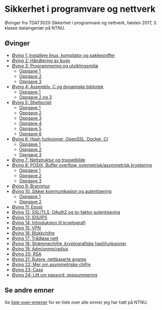 # Sikkerhet i programvare og nettverk
Øvinger fra TDAT3020 Sikkerhet i programvare og nettverk, høsten 2017, 3. klasse dataingeniør på NTNU.

## Øvinger
- [Øving 1: Installere linux, kompilator og pakkesniffer](Øving%2001)
- [Øving 2: Håndtering av bugs](Øving%2002)
- [Øving 3: Programmering og utviklingsmiljø](Øving%2003)
  - [Oppgave 1](Øving%2003/Oppgave%201)
  - [Oppgave 2](Øving%2003/Oppgave%202%20og%203)
  - [Oppgave 3](Øving%2003/Oppgave%202%20og%203/farge-demo)
- [Øving 4: Assembly, C og dynamiske bibliotek](Øving%2004)
  - [Oppgave 1](Øving%2004/Oppgave%201)
  - [Oppgave 2 og 3](Øving%2004/Oppgave%202%20og%203)
- [Øving 5: Shellscript](Øving%2005)
  - [Oppgave 1](Øving%2005/Oppgave%201)
  - [Oppgave 2](Øving%2005/Oppgave%202)
  - [Oppgave 3](Øving%2005/Oppgave%203)
  - [Oppgave 4](Øving%2005/Oppgave%204)
  - [Oppgave 5](Øving%2005/Oppgave%205)
  - [Oppgave 6](Øving%2005/Oppgave%206)
- [Øving 6: Hash funksjoner, OpenSSL, Docker, CI](Øving%2006)
  - [Oppgave 1](Øving%2006/Oppgave%201)
  - [Oppgave 2](Øving%2006/Oppgave%202)
  - [Oppgave 3](Øving%2006/Oppgave%203)
- [Øving 7: Nettstruktur og trusselbilde]()
- [Øving 8: POSIX, Buffer overflow, symmetrisk/asymmetrisk kryptering](Øving%2008)
  - [Oppgave 1](Øving%2008/Oppgave%201)
  - [Oppgave 2](Øving%2008/Oppgave%202)
  - [Oppgave 3](Øving%2008/Oppgave%203)
- [Øving 9: Brannmur]()
- [Øving 10: Sikker kommunikasjon og autentisering](Øving%2010)
  - [Oppgave 1](Øving%2010/Oppgave%201)
  - [Oppgave 2](Øving%2010/Oppgave%202)
- [Øving 11: Epost]()
- [Øving 12: SSL/TLS, OAuth2 og to-faktor autentisering]()
- [Øving 13: IDS/IPS]()
- [Øving 14: Introduksjon til kryptografi](Øving%2014)
- [Øving 15: VPN]()
- [Øving 16: Blokkchifre]()
- [Øving 17: Trådløse nett]()
- [Øving 18: Strømmechifre, kryptografiske hashfunksjoner]()
- [Øving 19: Adm/snmp/radius]()
- [Øving 20: RSA]()
- [Øving 21: Rutere, nettbaserte angrep]()
- [Øving 22: Mer om asymmetriske chifre]()
- [Øving 23: Case]()
- [Øving 24: Litt om passord, oppsummering]()

## Se andre emner
Se [liste-over-emener](https://github.com/Knutakir/liste-over-emner) for en liste over alle emner jeg har hatt på NTNU.
